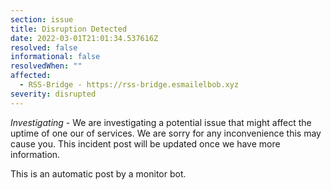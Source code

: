 ```yaml
---
section: issue
title: Disruption Detected
date: 2022-03-01T21:01:34.537616Z
resolved: false
informational: false
resolvedWhen: ""
affected:
  - RSS-Bridge - https://rss-bridge.esmailelbob.xyz
severity: disrupted
---
```

*Investigating* - We are investigating a potential issue that might affect the uptime of one our of services. We are sorry for any inconvenience this may cause you. This incident post will be updated once we have more information.

This is an automatic post by a monitor bot.
        